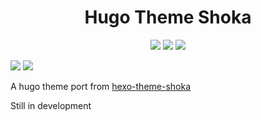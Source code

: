 <h1 align="center">Hugo Theme Shoka</h1>

<p align="center">
  <a href="https://github.com/gohugoio/hugo" target="_blank"><img src="https://img.shields.io/badge/Hugo-≥0.97-green?style=for-the-badge&logo=hugo&logoColor=white" /></a>
  <a href="https://github.com/birdgg/hugo-theme-shoka/actions/workflows/main.yml" target="_blank"><img src="https://img.shields.io/github/workflow/status/birdgg/hugo-theme-shoka/CI?style=for-the-badge&logo=github&logoColor=white" /></a>
  <a href="https://github.com/birdgg/hugo-theme-shoka/blob/master/LICENSE" target="_blank"><img src="https://img.shields.io/github/license/birdgg/hugo-theme-shoka?style=for-the-badge" /></a>
</p>

![](https://img.shields.io/github/last-commit/birdgg/hugo-theme-shoka?style=flat-square) ![](https://img.shields.io/github/languages/code-size/birdgg/hugo-theme-shoka?style=flat-square)

A hugo theme port from [hexo-theme-shoka](https://github.com/amehime/hexo-theme-shoka)

Still in development
